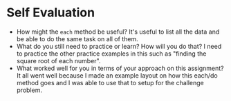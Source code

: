 # Self Evaluation

- How might the `each` method be useful? It's useful to list all the data and be able to do the same task on all of them.
- What do you still need to practice or learn? How will you do that? I need to practice the other practice examples in this such as "finding the square root of each number". 
- What worked well for you in terms of your approach on this
assignment? It all went well because I made an example layout on how this each/do method goes and I was able to use that to setup for the challenge problem. 